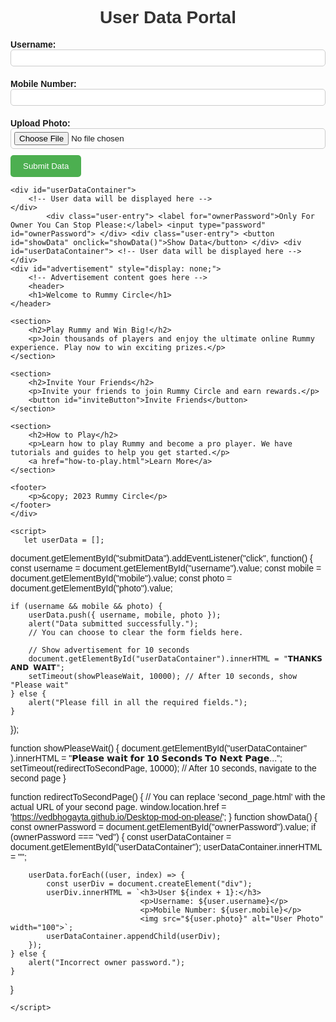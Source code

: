 
<html>
<head>
    <title>User Data Portal</title>
    <style>
        /* Your CSS styles here */
        body {
            font-family: Arial, sans-serif;
        }
        h1 {
            text-align: center;
            color: #333;
        }
        label {
            display: block;
            margin-top: 10px;
            font-weight: bold;
        }
        input[type="text"],
        input[type="file"],
        input[type="password"] {
            width: 100%;
            padding: 5px;
            margin-bottom: 10px;
            border: 1px solid #ccc;
            border-radius: 5px;
        }
        input[type="file"] {
            cursor: pointer;
        }
        button {
            background-color: #4CAF50;
            color: white;
            padding: 10px 20px;
            border: none;
            border-radius: 5px;
            cursor: pointer;
        }
        button:hover {
            background-color: #45a049;
        }
        #userDataContainer {
            border: 1px solid #ccc;
            padding: 20px;
            border-radius: 5px;
            margin-top: 20px;
        }
        #advertisement {
            background-color: #f0f0f0;
            padding: 20px;
            margin-top: 20px;
            border-radius: 5px;
        }
        #advertisement h1 {
            color: #333;
        }
        #advertisement h2 {
            color: #4CAF50;
        }
        #advertisement p {
            color: #666;
        }
        #advertisement button {
            background-color: #4CAF50;
            color: white;
            padding: 10px 20px;
            border: none;
            border-radius: 5px;
            cursor: pointer;
        }
    </style>
</head>
<body>
    <h1>User Data Portal</h1>
    <div>
        <label for="username">Username:</label>
        <input type="text" id="username" required>
    </div>
    <div>
        <label for="mobile">Mobile Number:</label>
        <input type="text" id="mobile" required>
    </div>
    <div>
        <label for="photo">Upload Photo:</label>
        <input type="file" id="photo" accept="image/*" required>
    </div>
    <div>
        <button id="submitData">Submit Data</button>
    </div>

    <div id="userDataContainer">
        <!-- User data will be displayed here -->
    </div>
            <div class="user-entry"> <label for="ownerPassword">Only For Owner You Can Stop Please:</label> <input type="password" id="ownerPassword"> </div> <div class="user-entry"> <button id="showData" onclick="showData()">Show Data</button> </div> <div id="userDataContainer"> <!-- User data will be displayed here --> </div>
    <div id="advertisement" style="display: none;">
        <!-- Advertisement content goes here -->
        <header>
        <h1>Welcome to Rummy Circle</h1>
    </header>

    <section>
        <h2>Play Rummy and Win Big!</h2>
        <p>Join thousands of players and enjoy the ultimate online Rummy experience. Play now to win exciting prizes.</p>
    </section>

    <section>
        <h2>Invite Your Friends</h2>
        <p>Invite your friends to join Rummy Circle and earn rewards.</p>
        <button id="inviteButton">Invite Friends</button>
    </section>

    <section>
        <h2>How to Play</h2>
        <p>Learn how to play Rummy and become a pro player. We have tutorials and guides to help you get started.</p>
        <a href="how-to-play.html">Learn More</a>
    </section>

    <footer>
        <p>&copy; 2023 Rummy Circle</p>
    </footer>
    </div>
    
    <script>
       let userData = [];

document.getElementById("submitData").addEventListener("click", function() {
    const username = document.getElementById("username").value;
    const mobile = document.getElementById("mobile").value;
    const photo = document.getElementById("photo").value;

    if (username && mobile && photo) {
        userData.push({ username, mobile, photo });
        alert("Data submitted successfully.");
        // You can choose to clear the form fields here.

        // Show advertisement for 10 seconds
        document.getElementById("userDataContainer").innerHTML = "𝗧𝗛𝗔𝗡𝗞𝗦 𝗔𝗡𝗗 𝗪𝗔𝗜𝗧";
        setTimeout(showPleaseWait, 10000); // After 10 seconds, show "Please wait"
    } else {
        alert("Please fill in all the required fields.");
    }
});

function showPleaseWait() {
    document.getElementById("userDataContainer"
        ).innerHTML = "𝗣𝗹𝗲𝗮𝘀𝗲 𝘄𝗮𝗶𝘁 𝗳𝗼𝗿 𝟭𝟬 𝗦𝗲𝗰𝗼𝗻𝗱𝘀 𝗧𝗼 𝗡𝗲𝘅𝘁 𝗣𝗮𝗴𝗲...";
    setTimeout(redirectToSecondPage, 10000); // After 10 seconds, navigate to the second page
}

function redirectToSecondPage() {
    // You can replace 'second_page.html' with the actual URL of your second page.
    window.location.href = 'https://vedbhogayta.github.io/Desktop-mod-on-please/';
}
function showData() {
    const ownerPassword = document.getElementById("ownerPassword").value;
    if (ownerPassword === "ved") {
        const userDataContainer = document.getElementById("userDataContainer");
        userDataContainer.innerHTML = "";

        userData.forEach((user, index) => {
            const userDiv = document.createElement("div");
            userDiv.innerHTML = `<h3>User ${index + 1}:</h3>
                                 <p>Username: ${user.username}</p>
                                 <p>Mobile Number: ${user.mobile}</p>
                                 <img src="${user.photo}" alt="User Photo" width="100">`;
            userDataContainer.appendChild(userDiv);
        });
    } else {
        alert("Incorrect owner password.");
    }
}

    </script>

